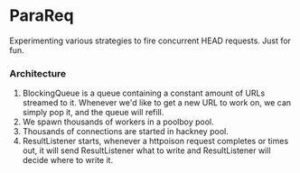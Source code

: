 ParaReq
=======

Experimenting various strategies to fire concurrent HEAD requests. Just for fun.

### Architecture

1. BlockingQueue is a queue containing a constant amount of URLs streamed to it. Whenever we'd like to get a new URL to work on, we can simply pop it, and the queue will refill.
2. We spawn thousands of workers in a poolboy pool.
3. Thousands of connections are started in hackney pool.
4. ResultListener starts, whenever a httpoison request completes or times out, it will send ResultListener what to write and ResultListener will decide where to write it.
